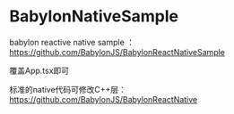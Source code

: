 # BabylonNativeSample
babylon reactive native sample ：https://github.com/BabylonJS/BabylonReactNativeSample

覆盖App.tsx即可

标准的native代码可修改C++层：
https://github.com/BabylonJS/BabylonReactNative

